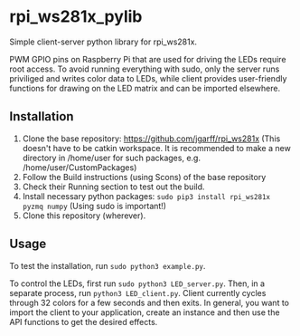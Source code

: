 #  rpi_ws281x_pylib
Simple client-server python library for rpi_ws281x.

PWM GPIO pins on Raspberry Pi that are used for driving the LEDs require root access. To avoid running everything with sudo, only the server runs priviliged and writes color data to LEDs, while client provides user-friendly functions for drawing on the LED matrix and can be imported elsewhere.

## Installation
1. Clone the base repository: https://github.com/jgarff/rpi_ws281x (This doesn't have to be catkin workspace. It is recommended to make a new directory in /home/user for such packages, e.g. /home/user/CustomPackages)
1. Follow the Build instructions (using Scons) of the base repository
1. Check their Running section to test out the build.
1. Install necessary python packages: `sudo pip3 install rpi_ws281x pyzmq numpy` (Using sudo is important!)
1. Clone this repository (wherever).

## Usage
To test the installation, run `sudo python3 example.py`.

To control the LEDs, first run `sudo python3 LED_server.py`. Then, in a separate process, run `python3 LED_client.py`. Client currently cycles through 32 colors for a few seconds and then exits. In general, you want to import the client to your application, create an instance and then use the API functions to get the desired effects.
